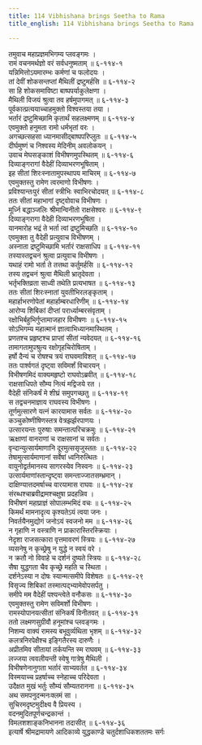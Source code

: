 ```yaml
---
title: 114 Vibhishana brings Seetha to Rama
title_english: 114 Vibhishana brings Seetha to Rama

---
```


<div class="audioEmbed"  caption="श्रीराम-हरिसीताराममूर्ति-घनपाठिभ्यां वचनम्" src="https://archive.org/download/Ramayana-recitation-Sriram-harisItArAmamUrti-Ghanapaati-v2/Kanda_6/Kanda_6_YK-111-Mandodari_laments_on_Ravana_s_death_0.mp3"></div>

तमुवाच महाप्रज्ञमभिगम्य प्लवङ्गमः ।  
रामं वचनमर्थज्ञो वरं सर्वधनुष्मताम् ॥ ६-११४-१  
यन्निमित्तोऽयमारम्भः कर्मणां च फलोदयः ।  
तां देवीं शोकसन्तप्तां मैथिलीं द्रष्टुमर्हसि ॥ ६-११४-२  
सा हि शोकसमाविष्टा बाष्पपर्याकुलेक्षणा ।  
मैथिली विजयं श्रुत्वा तव हर्षमुपागमत् ॥ ६-११४-३  
पूर्वकात्प्रत्ययाच्चाहमुक्तो विश्वस्तया तया ।  
भर्तारं द्रष्टुमिच्छामि कृतार्थं सहलक्ष्मणम् ॥ ६-११४-४  
एवमुक्तो हनुमता रामो धर्मभृतां वरः ।  
अगच्छत्सहसा ध्यानमासीद्बाष्पपरिप्लुतः ॥ ६-११४-५  
दीर्घमुष्णं च निश्वस्य मेदिनीम् अवलोकयन् ।  
उवाच मेघसङ्काशं विभीषणमुपस्थितम् ॥ ६-११४-६  
दिव्याङ्गरागां वैदेहीं दिव्याभरणभूषिताम् ।  
इह सीतां शिरःस्नातामुपस्थापय माचिरम् ॥ ६-११४-७  
एवमुक्तस्तु रामेण त्वरमाणो विभीषणः ।  
प्रविश्यान्तःपुरं सीतां स्त्रीभिः स्वाभिरचोदयत् ॥ ६-११४-८  
ततः सीतां महाभागां दृष्ट्वोवाच विभीषणः ।  
मूर्ध्नि बद्धाञ्जलिः श्रीमान्विनीतो राक्षसेश्वरः ॥ ६-११४-९  
दिव्याङ्गरागा वैदेही दिव्याभरणभूषिता ।  
यानमारोह भद्रं ते भर्ता त्वां द्रष्टुमिच्छति ॥ ६-११४-१०  
एवमुक्ता तु वैदेही प्रत्युवाच विभीषणम् ।  
अस्नाता द्रष्टुमिच्छामि भर्तारं राक्षसाधिप ॥ ६-११४-११  
तस्यास्तद्वचनं श्रुत्वा प्रत्युवाच विभीषणः ।  
यथाहं रामो भर्ता ते तत्तथा कर्तुमर्हसि ॥ ६-११४-१२  
तस्य तद्वचनं श्रुत्वा मैथिली भ्रातृदेवता ।  
भर्तृभक्तिव्रता साध्वी तथेति प्रत्यभाषत ॥ ६-११४-१३  
ततः सीतां शिरःस्नातां युवतीभिरलङ्कृताम् ।  
महार्हाभरणोपेतां महार्हाम्बरधारिणीम् ॥ ६-११४-१४  
आरोप्य शिबिकां दीप्तां परार्ध्याम्बरसंवृताम् ।  
रक्षोभिर्बहुभिर्गुप्तामाजहार विभीषणः ॥ ६-११४-१५  
सोऽभिगम्य महात्मानं ज्ञात्वाभिध्यानमास्थितम् ।  
प्रणतश्च प्रहृष्टश्च प्राप्तां सीतां न्यवेदयत् ॥ ६-११४-१६  
तामागतामुपश्रुत्य रक्षोगृहचिरोषिताम् ।  
हर्षो दैन्यं च रोषश्च त्रयं राघवमाविशत् ॥ ६-११४-१७  
ततः पार्श्वगतं दृष्ट्वा सविमर्शं विचारयन् ।  
विभीषणमिदं वाक्यमहृष्टो राघवोऽब्रवीत् ॥ ६-११४-१८  
राक्षसाधिपते सौम्य नित्यं मद्विजये रत ।  
वैदेही संनिकर्षं मे शीघ्रं समुपगच्छतु ॥ ६-११४-१९  
स तद्वचनमाज्ञाय राघवस्य विभीषणः ।  
तूर्णमुत्सारणे यत्नं कारयामास सर्वतः ॥ ६-११४-२०  
कञ्चुकोष्णीषिणस्तत्र वेत्रझर्झरपाणयः ।  
उत्सारयन्तः पुरुषाः समन्तात्परिचक्रमुः ॥ ६-११४-२१  
ऋक्षाणां वानराणां च राक्षसानां च सर्वतः ।  
वृन्दान्युत्सार्यमाणानि दूरमुत्ससृजुस्ततः ॥ ६-११४-२२  
तेषामुत्सार्यमाणानां सर्वेषां ध्वनिरुत्थितः ।  
वायुनोद्वर्तमानस्य सागरस्येव निस्वनः ॥ ६-११४-२३  
उत्सार्यमाणांस्तान्दृष्ट्वा समन्ताज्जातसम्भ्रमान् ।  
दाक्षिण्यात्तदमर्षाच्च वारयामास राघवः ॥ ६-११४-२४  
संरब्धश्चाब्रवीद्रामश्चक्षुषा प्रदहन्निव ।  
विभीषणं महाप्राज्ञं सोपालम्भमिदं वचः ॥ ६-११४-२५  
किमर्थं मामनादृत्य कृश्यतेऽयं त्वया जनः ।  
निवर्तयैनमुद्योगं जनोऽयं स्वजनो मम ॥ ६-११४-२६  
न गृहाणि न वस्त्राणि न प्राकारास्तिरस्क्रियाः ।  
नेदृशा राजसत्कारा वृत्तमावरणं स्त्रियः ॥ ६-११४-२७  
व्यसनेषु न कृच्छ्रेषु न युद्धे न स्वयं वरे ।  
न क्रतौ नो विवाहे च दर्शनं दुष्यते स्त्रियः ॥ ६-११४-२८  
सैषा युद्धगता चैव कृच्छ्रे महति च स्थिता ।  
दर्शनेऽस्या न दोषः स्यान्मत्समीपे विशेषतः ॥ ६-११४-२९  
विसृज्य शिबिकां तस्मात्पद्भ्यामेवोपसर्पतु ।  
समीपे मम वैदेहीं पश्यन्त्वेते वनौकसः ॥ ६-११४-३०  
एवमुक्तस्तु रामेण सविमर्शो विभीषणः ।  
रामस्योपानयत्सीतां संनिकर्षं विनीतवत् ॥ ६-११४-३१  
ततो लक्ष्मणसुग्रीवौ हनूमांश्च प्लवङ्गमः ।  
निशम्य वाक्यं रामस्य बभूवुर्व्यथिता भृशम् ॥ ६-११४-३२  
कलत्रनिरपेक्षैश्च इङ्गितैरस्य दारुणैः ।  
अप्रीतमिव सीतायां तर्कयन्ति स्म राघवम् ॥ ६-११४-३३  
लज्जया त्ववलीयन्ती स्वेषु गात्रेषु मैथिली ।  
विभीषणेनानुगता भर्तारं साभ्यवर्तत ॥ ६-११४-३४  
विस्मयाच्च प्रहर्षाच्च स्नेहाच्च परिदेवता ।  
उदैक्षत मुखं भर्तुः सौम्यं सौम्यतरानना ॥ ६-११४-३५  
अथ समपनुदन्मनःक्लमं सा ।  
सुचिरमदृष्टमुदीक्ष्य वै प्रियस्य ।  
वदनमुदितपूर्णचन्द्रकान्तं ।  
विमलशशाङ्कनिभानना तदासीत् ॥ ६-११४-३६  
इत्यार्षे श्रीमद्रामायणे आदिकाव्ये युद्धकाण्डे चतुर्दशाधिकशततमः सर्गः

